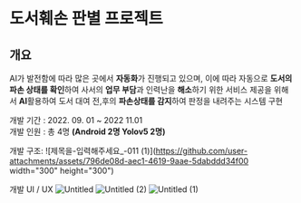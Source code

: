 # **도서훼손 판별 프로젝트**

## 개요

AI가 발전함에 따라 많은 곳에서 **자동화**가 진행되고 있으며, 이에 따라 자동으로 **도서의 파손 상태를 확인**하여 사서의 **업무 부담**과 인력난을 **해소**하기 위한 서비스 제공을 위해서  **AI**활용하여 도서 대여 전,후의 **파손상태를 감지**하여 판정을 내려주는 시스템 구현

개발 기간 : 2022. 09. 01 ~ 2022 11.01 </br>
개발 인원 : 총 4명 **(Android 2명 Yolov5 2명)**

개발 구조:
![제목을-입력해주세요_-011 (1)](https://github.com/user-attachments/assets/796de08d-aec1-4619-9aae-5dabddd34f00 width="300" height="300") 


개발 UI / UX 
![Untitled](https://github.com/user-attachments/assets/17b6194b-3d52-4097-b2b3-f33c6788fbb3)
![Untitled (2)](https://github.com/user-attachments/assets/9bd6ad31-fcf4-4e95-b04d-06d08d4dfac8)
![Untitled (1)](https://github.com/user-attachments/assets/0005acf9-a04d-4d3a-b58b-4dcc471e96b3)



